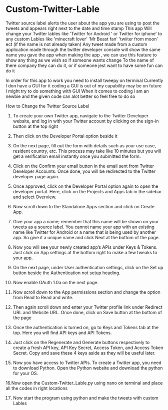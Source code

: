 # Custom-Twitter-Lable
Twitter source label alerts the user about the app you are using to post the tweets and appears right next to the date and time stamp
This app Will change your Twitter lables like 'Twitter for Android ' or Twitter for iphone' to any custom Lables like 'minecraft lover' 'Mr Beast fan' 'twiiter from moon' ect (if the name is not already taken)
Any tweet made from a custom application made through the twitter developer console will show the same name you gave the app when making the app , we can use this feature to show any thing as we wish so if someone wants change 
To the name of there company they can do it, or if someone jest want to have some fun can do it 

In order for this app to work you need to install tweepy on terminal
Currently I don have a GUI for it coding a GUI is out of my capability may be on future I might try to do something with GUI
When it comes to coding i am an newbie and the given code can alot better so feel free to do so


How to Change the Twitter Source Label
1. To create your own Twitter app, navigate to the Twitter Developer website, and log in with your Twitter account by clicking on the sign-in button at the top right

2. Then click on the Developer Portal option beside it

3. On the next page, fill out the form with details such as your use case, resident country, etc. This process may take like 10 minutes but you will get a verification email instantly once you submitted the form.

4. Click on the Confirm your email button in the email sent from Twitter Developer Accounts. Once done, you will be redirected to the Twitter developer page again.

5. Once approved, click on the Developer Portal option again to open the developer portal. Here, click on the Projects and Apps tab in the sidebar and select Overview.

6. Now scroll down to the Standalone Apps section and click on Create App.

7. Give your app a name; remember that this name will be shown on your tweets as a source label. You cannot name your app with an existing name like Twitter for Android or a name that is being used by another app. So give it a unique name and click Next at the bottom of the page.

8. Now you will see your newly created app’s APIs under Keys & Tokens. Just click on App settings at the bottom right to make a few tweaks to your app.

9. On the next page, under User authentication settings, click on the Set up button beside the Authentication not setup heading.

10. Now enable OAuth 1.0a on the next page.

11. Now scroll down to the App permissions section and change the option from Read to Read and write.

12. Then again scroll down and enter your Twitter profile link under Redirect URL and Website URL. Once done, click on Save button at the bottom of the page

13. Once the authentication is turned on, go to Keys and Tokens tab at the top. Here you will find API keys and API Tokens.

14. Just click on the Regenerate and Generate buttons respectively to create a fresh API key, API Key Secret, Access Token, and Access Token Secret. Copy and save these 4 keys aside as they will be useful later.

15. Now you have access to Twitter APIs. To create a Twitter app, you need to download Python. Open the Python website and download the python for your OS.

16.Now open the Custom-Twitter_Lable.py using nano on terminal and place all the codes in right locations

17. Now start the program using python and make the tweets with custom Lables 
